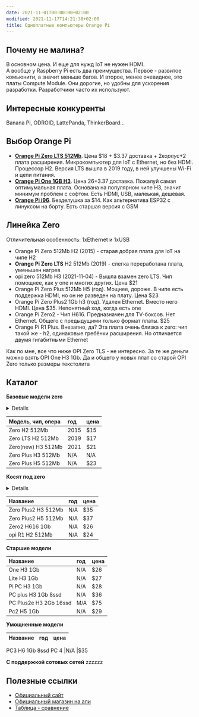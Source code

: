 ```yaml
---
date: 2021-11-01T00:00:00+02:00
modified: 2021-11-17T14:21:38+02:00
title: Одноплатные компьютеры Orange Pi
---
```


## Почему не малина?
В основном цена. И еще для нужд IoT не нужен HDMI.  
А вообще у Raspberry Pi есть два преимущества. Первое - развитое комьюнити, а значит меньше багов. И второе, менее очевидное, это платы Compute Module. Они дорогие, но удобны для ускорения разработки. Разработчики часто их используют.

## Интересные конкуренты
Banana Pi, ODROID, LattePanda, ThinkerBoard...


## Выбор Orange Pi
- [**Orange Pi Zero LTS 512Mb**](https://aliexpress.ru/item/4000108887089.html). 
Цена $18 + $3.37 доставка + $2 корпус +$2 плата расширения. 
Микрокомпьютер для IoT c Ethernet, но без HDMI. Процессор H2. Версия LTS вышла в 2019 году, в ней улучшены Wi-Fi и цепи питания.
- [**Orange Pi One 1GB H3**](https://aliexpress.ru/item/1005002430421097.html). 
Цена $26+$3.37 доставка. Пожалуй самая оптимумальная плата. Основана на популярном чипе H3, значит минимум проблем с софтом. Есть HDMI, USB, малеькая, дешевая. 
- [**Orange Pi i96**](#). Безделушка за $14. Как альтернатива ESP32 с линуксом на борту. Есть старшая версия с GSM

## Линейка Zero
Отличительная особенность: 1xEthernet и 1xUSB
- Orange Pi Zero 512Mb H2 (2015) - старая добрая плата для IoT на чипе H2
- **Orange Pi Zero LTS** H2 512Mb (2019) - слегка переработана плата, уменьшен нагрев
- opi zero 512Mb H3 (2021-11-04) - Вышла взамен zero LTS. Чип помощнее, как у one и многих других. Цена $21
- Orange Pi Zero Plus 512Mb H5 (год). Мощнее, дороже. В чипе есть поддержка HDMI, но он не разведен на плату. Цена $23
- Orange Pi Zero Plus2 1Gb h3 (год). Удален Ethernet. Вместо него HDMI. Цена $35. Непонятный ход, когда есть one
- Orange Pi Zero2 - Чип H616. Предназначен для TV-боксов. Нет Ethernet. Общего с предыдущими только формат платы. $25
- Orange Pi R1 Plus. Внезапно, да? Эта плата очень близка к zero: чип такой же - h2, одинаковые гребёнки расширения. Но отличается двумя гигабитными Ethernet

Как по мне, все что ниже OPI Zero TLS - не интересно. За те же деньги можно взять OPI One H3 1Gb. Да и общего у новых плат со старой OPI Zero только размеры текстолита


## Каталог

**Базовые модели zero**
<details>
![Image](../assets/images/7dd82647514cb0b43aef22493c54a9ae.jpg)
</details>

Модель, чип, опера |год |цена
:------------------|:---|:---
Zero H2 512Mb      |2015|$15
Zero LTS H2 512Mb  |2019|$17
Zero(new) H3 512Mb |2021|$21
Zero Plus H3 512Mb |N/A |N/A
Zero Plus H5 512Mb |N/A |$23

**Косят под zero**

<details>
photos
</details>

Название            |год |цена
:-------------------|:---|:---
Zero Plus2 H3 512Mb |N/A |$35
Zero Plus2 H5 512Mb |N/A |$37
Zero2 H616 1Gb      |N/A |$26
opi R1 H2 512Mb     |N/A |$24


**Старшие модели**

Название       |год |цена
:--------------|:---|:---
One H3 1Gb | N/A |$26
Lite H3 1Gb | N/A | $27
Pi PC H3 1Gb | N/A | $28
PC plus H3 1Gb 8ssd | N/A | $36
PC Plus2e H3 2Gb 16ssd | M/A | $75
Pc2 H5 1Gb | N/A | $29




**Умощненные модели**

Название      |год |цена
:-------------|:---|:---
PC3 H6 1Gb 8ssd
PC 4          |N/A |$35

**С поддержкой сотовых сетей**
zzzzzz

## Полезные ссылки
- [Официальный сайт](http://www.orangepi.org/)
- [Официальный магазин на али](https://aliexpress.ru/store/1553371)
- [Таблица - сравнение](https://pcminipro.ru/orangepi/tablitsa-sravneniya-modelej-orange-pi/)
